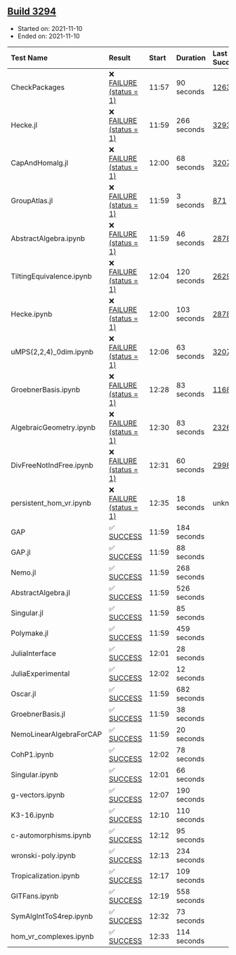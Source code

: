 ## [Build 3294](https://oscarci.mathematik.uni-kl.de/job/oscar-stable/3294/)

* Started on: 2021-11-10
* Ended on: 2021-11-10

| Test Name    | Result | Start | Duration | Last Success | First Failure |
|:-------------|:-------|:------|:---------|:-------------|:--------------|
| CheckPackages | ❌ [FAILURE (status = 1)](https://oscarci.mathematik.uni-kl.de/job/oscar-stable/3294/artifact/logs/build-3294/CheckPackages.log) | 11:57 | 90 seconds | [1263](https://oscarci.mathematik.uni-kl.de/job/oscar-stable/1263/) | [1264](https://oscarci.mathematik.uni-kl.de/job/oscar-stable/1264/) |
| Hecke.jl | ❌ [FAILURE (status = 1)](https://oscarci.mathematik.uni-kl.de/job/oscar-stable/3294/artifact/logs/build-3294/Hecke.jl.log) | 11:59 | 266 seconds | [3293](https://oscarci.mathematik.uni-kl.de/job/oscar-stable/3293/) | [3294](https://oscarci.mathematik.uni-kl.de/job/oscar-stable/3294/) |
| CapAndHomalg.jl | ❌ [FAILURE (status = 1)](https://oscarci.mathematik.uni-kl.de/job/oscar-stable/3294/artifact/logs/build-3294/CapAndHomalg.jl.log) | 12:00 | 68 seconds | [3207](https://oscarci.mathematik.uni-kl.de/job/oscar-stable/3207/) | [3208](https://oscarci.mathematik.uni-kl.de/job/oscar-stable/3208/) |
| GroupAtlas.jl | ❌ [FAILURE (status = 1)](https://oscarci.mathematik.uni-kl.de/job/oscar-stable/3294/artifact/logs/build-3294/GroupAtlas.jl.log) | 11:59 | 3 seconds | [871](https://oscarci.mathematik.uni-kl.de/job/oscar-stable/871/) | [872](https://oscarci.mathematik.uni-kl.de/job/oscar-stable/872/) |
| AbstractAlgebra.ipynb | ❌ [FAILURE (status = 1)](https://oscarci.mathematik.uni-kl.de/job/oscar-stable/3294/artifact/logs/build-3294/AbstractAlgebra.ipynb.log) | 11:59 | 46 seconds | [2878](https://oscarci.mathematik.uni-kl.de/job/oscar-stable/2878/) | [2879](https://oscarci.mathematik.uni-kl.de/job/oscar-stable/2879/) |
| TiltingEquivalence.ipynb | ❌ [FAILURE (status = 1)](https://oscarci.mathematik.uni-kl.de/job/oscar-stable/3294/artifact/logs/build-3294/TiltingEquivalence.ipynb.log) | 12:04 | 120 seconds | [2629](https://oscarci.mathematik.uni-kl.de/job/oscar-stable/2629/) | [2630](https://oscarci.mathematik.uni-kl.de/job/oscar-stable/2630/) |
| Hecke.ipynb | ❌ [FAILURE (status = 1)](https://oscarci.mathematik.uni-kl.de/job/oscar-stable/3294/artifact/logs/build-3294/Hecke.ipynb.log) | 12:00 | 103 seconds | [2878](https://oscarci.mathematik.uni-kl.de/job/oscar-stable/2878/) | [2879](https://oscarci.mathematik.uni-kl.de/job/oscar-stable/2879/) |
| uMPS(2,2,4)_0dim.ipynb | ❌ [FAILURE (status = 1)](https://oscarci.mathematik.uni-kl.de/job/oscar-stable/3294/artifact/logs/build-3294/uMPS-2-2-4-_0dim.ipynb.log) | 12:06 | 63 seconds | [3207](https://oscarci.mathematik.uni-kl.de/job/oscar-stable/3207/) | [3208](https://oscarci.mathematik.uni-kl.de/job/oscar-stable/3208/) |
| GroebnerBasis.ipynb | ❌ [FAILURE (status = 1)](https://oscarci.mathematik.uni-kl.de/job/oscar-stable/3294/artifact/logs/build-3294/GroebnerBasis.ipynb.log) | 12:28 | 83 seconds | [1168](https://oscarci.mathematik.uni-kl.de/job/oscar-stable/1168/) | [1169](https://oscarci.mathematik.uni-kl.de/job/oscar-stable/1169/) |
| AlgebraicGeometry.ipynb | ❌ [FAILURE (status = 1)](https://oscarci.mathematik.uni-kl.de/job/oscar-stable/3294/artifact/logs/build-3294/AlgebraicGeometry.ipynb.log) | 12:30 | 83 seconds | [2326](https://oscarci.mathematik.uni-kl.de/job/oscar-stable/2326/) | [2327](https://oscarci.mathematik.uni-kl.de/job/oscar-stable/2327/) |
| DivFreeNotIndFree.ipynb | ❌ [FAILURE (status = 1)](https://oscarci.mathematik.uni-kl.de/job/oscar-stable/3294/artifact/logs/build-3294/DivFreeNotIndFree.ipynb.log) | 12:31 | 60 seconds | [2998](https://oscarci.mathematik.uni-kl.de/job/oscar-stable/2998/) | [2999](https://oscarci.mathematik.uni-kl.de/job/oscar-stable/2999/) |
| persistent_hom_vr.ipynb | ❌ [FAILURE (status = 1)](https://oscarci.mathematik.uni-kl.de/job/oscar-stable/3294/artifact/logs/build-3294/persistent_hom_vr.ipynb.log) | 12:35 | 18 seconds | unknown | unknown |
| GAP | ✅ [SUCCESS](https://oscarci.mathematik.uni-kl.de/job/oscar-stable/3294/artifact/logs/build-3294/GAP.log) | 11:59 | 184 seconds |  |  |
| GAP.jl | ✅ [SUCCESS](https://oscarci.mathematik.uni-kl.de/job/oscar-stable/3294/artifact/logs/build-3294/GAP.jl.log) | 11:59 | 88 seconds |  |  |
| Nemo.jl | ✅ [SUCCESS](https://oscarci.mathematik.uni-kl.de/job/oscar-stable/3294/artifact/logs/build-3294/Nemo.jl.log) | 11:59 | 268 seconds |  |  |
| AbstractAlgebra.jl | ✅ [SUCCESS](https://oscarci.mathematik.uni-kl.de/job/oscar-stable/3294/artifact/logs/build-3294/AbstractAlgebra.jl.log) | 11:59 | 526 seconds |  |  |
| Singular.jl | ✅ [SUCCESS](https://oscarci.mathematik.uni-kl.de/job/oscar-stable/3294/artifact/logs/build-3294/Singular.jl.log) | 11:59 | 85 seconds |  |  |
| Polymake.jl | ✅ [SUCCESS](https://oscarci.mathematik.uni-kl.de/job/oscar-stable/3294/artifact/logs/build-3294/Polymake.jl.log) | 11:59 | 459 seconds |  |  |
| JuliaInterface | ✅ [SUCCESS](https://oscarci.mathematik.uni-kl.de/job/oscar-stable/3294/artifact/logs/build-3294/JuliaInterface.log) | 12:01 | 28 seconds |  |  |
| JuliaExperimental | ✅ [SUCCESS](https://oscarci.mathematik.uni-kl.de/job/oscar-stable/3294/artifact/logs/build-3294/JuliaExperimental.log) | 12:02 | 12 seconds |  |  |
| Oscar.jl | ✅ [SUCCESS](https://oscarci.mathematik.uni-kl.de/job/oscar-stable/3294/artifact/logs/build-3294/Oscar.jl.log) | 11:59 | 682 seconds |  |  |
| GroebnerBasis.jl | ✅ [SUCCESS](https://oscarci.mathematik.uni-kl.de/job/oscar-stable/3294/artifact/logs/build-3294/GroebnerBasis.jl.log) | 11:59 | 38 seconds |  |  |
| NemoLinearAlgebraForCAP | ✅ [SUCCESS](https://oscarci.mathematik.uni-kl.de/job/oscar-stable/3294/artifact/logs/build-3294/NemoLinearAlgebraForCAP.log) | 11:59 | 20 seconds |  |  |
| CohP1.ipynb | ✅ [SUCCESS](https://oscarci.mathematik.uni-kl.de/job/oscar-stable/3294/artifact/logs/build-3294/CohP1.ipynb.log) | 12:02 | 78 seconds |  |  |
| Singular.ipynb | ✅ [SUCCESS](https://oscarci.mathematik.uni-kl.de/job/oscar-stable/3294/artifact/logs/build-3294/Singular.ipynb.log) | 12:01 | 66 seconds |  |  |
| g-vectors.ipynb | ✅ [SUCCESS](https://oscarci.mathematik.uni-kl.de/job/oscar-stable/3294/artifact/logs/build-3294/g-vectors.ipynb.log) | 12:07 | 190 seconds |  |  |
| K3-16.ipynb | ✅ [SUCCESS](https://oscarci.mathematik.uni-kl.de/job/oscar-stable/3294/artifact/logs/build-3294/K3-16.ipynb.log) | 12:10 | 110 seconds |  |  |
| c-automorphisms.ipynb | ✅ [SUCCESS](https://oscarci.mathematik.uni-kl.de/job/oscar-stable/3294/artifact/logs/build-3294/c-automorphisms.ipynb.log) | 12:12 | 95 seconds |  |  |
| wronski-poly.ipynb | ✅ [SUCCESS](https://oscarci.mathematik.uni-kl.de/job/oscar-stable/3294/artifact/logs/build-3294/wronski-poly.ipynb.log) | 12:13 | 234 seconds |  |  |
| Tropicalization.ipynb | ✅ [SUCCESS](https://oscarci.mathematik.uni-kl.de/job/oscar-stable/3294/artifact/logs/build-3294/Tropicalization.ipynb.log) | 12:17 | 109 seconds |  |  |
| GITFans.ipynb | ✅ [SUCCESS](https://oscarci.mathematik.uni-kl.de/job/oscar-stable/3294/artifact/logs/build-3294/GITFans.ipynb.log) | 12:19 | 558 seconds |  |  |
| SymAlgIntToS4rep.ipynb | ✅ [SUCCESS](https://oscarci.mathematik.uni-kl.de/job/oscar-stable/3294/artifact/logs/build-3294/SymAlgIntToS4rep.ipynb.log) | 12:32 | 73 seconds |  |  |
| hom_vr_complexes.ipynb | ✅ [SUCCESS](https://oscarci.mathematik.uni-kl.de/job/oscar-stable/3294/artifact/logs/build-3294/hom_vr_complexes.ipynb.log) | 12:33 | 114 seconds |  |  |
